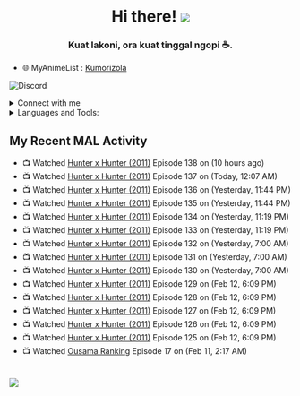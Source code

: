 <h1 align="center">Hi there! <img src="https://media.giphy.com/media/hvRJCLFzcasrR4ia7z/giphy.gif" width="25px"> </h1>
<h3 align="center">Kuat lakoni, ora kuat tinggal ngopi ☕.</h3>

- 🌐 MyAnimeList : [Kumorizola](https://myanimelist.net/animelist/Kumorizola)

![Discord](https://discord.c99.nl/widget/theme-3/761213268009943051.png)
<details>
      <summary>Connect with me</summary>
    <p align="left">
        <a href="https://www.facebook.com/kumori.hartley.1" target="blank"><img align="center"
                src="https://raw.githubusercontent.com/rahuldkjain/github-profile-readme-generator/master/src/images/icons/Social/facebook.svg"
                alt="kumori hartley" height="30" width="40" /></a>
        <a href="https://www.instagram.com/kumorizola/" target="blank"><img align="center"
                src="https://raw.githubusercontent.com/rahuldkjain/github-profile-readme-generator/master/src/images/icons/Social/instagram.svg"
                alt="kumorizola" height="30" width="40" /></a>
        <a href="https://discord.com" target="blank"><img align="center"
                src="https://raw.githubusercontent.com/rahuldkjain/github-profile-readme-generator/master/src/images/icons/Social/discord.svg"
                alt="Kumori#5882" height="30" width="40" /></a>
    </p>
</details>

<details>
    <summary align="left">Languages and Tools:</summary>
<p align="left">
      <a href="https://www.w3schools.com/css/" target="_blank">
        <img src="https://raw.githubusercontent.com/devicons/devicon/master/icons/css3/css3-original-wordmark.svg"
            alt="css3" width="40" height="40" /> </a> <a href="https://www.w3.org/html/" target="_blank"> <img
            src="https://raw.githubusercontent.com/devicons/devicon/master/icons/html5/html5-original-wordmark.svg"
            alt="html5" width="40" height="40" /> </a> <a href="https://www.java.com" target="_blank"> <img
            src="https://raw.githubusercontent.com/devicons/devicon/master/icons/java/java-original.svg" alt="java"
            width="40" height="40" /> </a> <a href="https://developer.mozilla.org/en-US/docs/Web/JavaScript"
            target="_blank"> <img
            src="https://raw.githubusercontent.com/devicons/devicon/master/icons/javascript/javascript-original.svg"
            alt="javascript" width="40" height="40" /> </a> <a href="https://nodejs.org" target="_blank"> <img
            src="https://raw.githubusercontent.com/devicons/devicon/master/icons/nodejs/nodejs-original-wordmark.svg"
            alt="nodejs" width="40" height="40" /> </a> <a href="https://www.python.org" target="_blank"> <img
            src="https://raw.githubusercontent.com/devicons/devicon/master/icons/python/python-original.svg"
            alt="python" width="40" height="40" /> </a> <a href="https://www.typescriptlang.org/" target="_blank"> <img
            src="https://raw.githubusercontent.com/devicons/devicon/master/icons/typescript/typescript-original.svg" 
            alt="typescript" width="40" height="40" /> </a> <a href="https://www.photoshop.com/en" target="_blank"> <img
            src="https://upload.wikimedia.org/wikipedia/commons/a/af/Adobe_Photoshop_CC_icon.svg" alt="photoshop" width="40" height="40"/> </a>
            <a href="https://www.adobe.com/products/premiere.html" target="_blank"> <img
            src="https://upload.wikimedia.org/wikipedia/commons/4/40/Adobe_Premiere_Pro_CC_icon.svg" alt="Premiere pro" width="40" height="40"/> </a>
            <a href="https://www.adobe.com/in/products/illustrator.html" target="_blank"> <img 
            src="https://upload.wikimedia.org/wikipedia/commons/f/fb/Adobe_Illustrator_CC_icon.svg" alt="illustrator" width="40" height="40"/> </a>
      
 </details>
 
 <h2> My Recent MAL Activity</h2>
<!-- MAL_ACTIVITY:start -->

- 📺 Watched [Hunter x Hunter (2011)](https://MyAnimeList.net/anime.php?id=11061) Episode 138 on (10 hours ago)
- 📺 Watched [Hunter x Hunter (2011)](https://MyAnimeList.net/anime.php?id=11061) Episode 137 on (Today, 12:07 AM)
- 📺 Watched [Hunter x Hunter (2011)](https://MyAnimeList.net/anime.php?id=11061) Episode 136 on (Yesterday, 11:44 PM)
- 📺 Watched [Hunter x Hunter (2011)](https://MyAnimeList.net/anime.php?id=11061) Episode 135 on (Yesterday, 11:44 PM)
- 📺 Watched [Hunter x Hunter (2011)](https://MyAnimeList.net/anime.php?id=11061) Episode 134 on (Yesterday, 11:19 PM)
- 📺 Watched [Hunter x Hunter (2011)](https://MyAnimeList.net/anime.php?id=11061) Episode 133 on (Yesterday, 11:19 PM)
- 📺 Watched [Hunter x Hunter (2011)](https://MyAnimeList.net/anime.php?id=11061) Episode 132 on (Yesterday, 7:00 AM)
- 📺 Watched [Hunter x Hunter (2011)](https://MyAnimeList.net/anime.php?id=11061) Episode 131 on (Yesterday, 7:00 AM)
- 📺 Watched [Hunter x Hunter (2011)](https://MyAnimeList.net/anime.php?id=11061) Episode 130 on (Yesterday, 7:00 AM)
- 📺 Watched [Hunter x Hunter (2011)](https://MyAnimeList.net/anime.php?id=11061) Episode 129 on (Feb 12, 6:09 PM)
- 📺 Watched [Hunter x Hunter (2011)](https://MyAnimeList.net/anime.php?id=11061) Episode 128 on (Feb 12, 6:09 PM)
- 📺 Watched [Hunter x Hunter (2011)](https://MyAnimeList.net/anime.php?id=11061) Episode 127 on (Feb 12, 6:09 PM)
- 📺 Watched [Hunter x Hunter (2011)](https://MyAnimeList.net/anime.php?id=11061) Episode 126 on (Feb 12, 6:09 PM)
- 📺 Watched [Hunter x Hunter (2011)](https://MyAnimeList.net/anime.php?id=11061) Episode 125 on (Feb 12, 6:09 PM)
- 📺 Watched [Ousama Ranking](https://MyAnimeList.net/anime.php?id=40834) Episode 17 on (Feb 11, 2:17 AM)

<!-- MAL_ACTIVITY:end -->

  
<h2 align="left"> <img src="https://media.discordapp.net/attachments/918405470073520168/919220018355523584/ezgif.com-gif-maker_1.gif">
